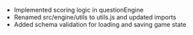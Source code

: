 - Implemented scoring logic in questionEngine
- Renamed src/engine/utils to utils.js and updated imports
- Added schema validation for loading and saving game state